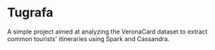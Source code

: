 # Tugrafa

A simple project aimed at analyzing the VeronaCard dataset to extract common tourists' itineraries using Spark and Cassandra.
